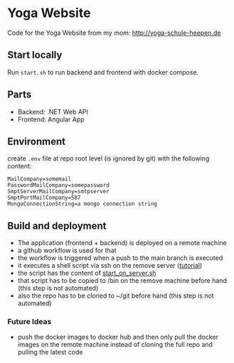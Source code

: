 # Yoga Website

Code for the Yoga Website from my mom: http://yoga-schule-heepen.de

## Start locally

Run `start.sh` to run backend and frontend with docker compose.

## Parts

- Backend: .NET Web API
- Frontend: Angular App

## Environment

create `.env` file at repo root level (is ignored by git) with the following content:

```env
MailCompany=somemail
PasswordMailCompany=somepassword
SmptServerMailCompany=smtpserver
SmptPortMailCompany=587
MongoConnectionString=a mongo connection string
```

## Build and deployment

- The application (frontend + backend) is deployed on a remote machine
- a github workflow is used for that
- the workflow is triggered when a push to the main branch is executed
- it executes a shell script via ssh on the remove server ([tutorial](https://nbailey.ca/post/github-actions-ssh/))
- the script has the content of [start_on_server.sh](start_on_server.sh)
- that script has to be copied to /bin on the remove machine before hand (this step is not automated)
- also the repo has to be cloned to ~/git before hand (this step is not automated)

### Future Ideas

- push the docker images to docker hub and then only pull the docker images on the remote machine instead of cloning the full repo and pulling the latest code
